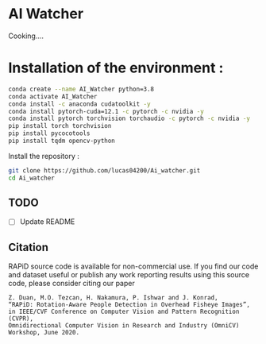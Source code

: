 # AI Watcher
Cooking....


# Installation of the environment :

```bash
conda create --name AI_Watcher python=3.8
conda activate AI_Watcher
conda install -c anaconda cudatoolkit -y
conda install pytorch-cuda=12.1 -c pytorch -c nvidia -y
conda install pytorch torchvision torchaudio -c pytorch -c nvidia -y
pip install torch torchvision
pip install pycocotools
pip install tqdm opencv-python
```

Install the repository :
```bash
git clone https://github.com/lucas04200/Ai_watcher.git
cd Ai_watcher
```

## TODO
- [ ] Update README

## Citation
RAPiD source code is available for non-commercial use. If you find our code and dataset useful or publish any work reporting results using this source code, please consider citing our paper
```
Z. Duan, M.O. Tezcan, H. Nakamura, P. Ishwar and J. Konrad, 
“RAPiD: Rotation-Aware People Detection in Overhead Fisheye Images”, 
in IEEE/CVF Conference on Computer Vision and Pattern Recognition (CVPR), 
Omnidirectional Computer Vision in Research and Industry (OmniCV) Workshop, June 2020.
```
